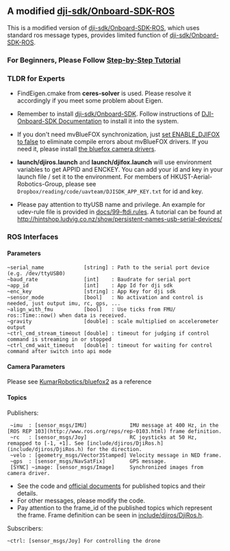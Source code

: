 ## A modified [dji-sdk/Onboard-SDK-ROS](https://github.com/dji-sdk/Onboard-SDK-ROS) ##

This is a modified version of [dji-sdk/Onboard-SDK-ROS](https://github.com/dji-sdk/Onboard-SDK-ROS), which uses standard ros message types, provides limited function of [dji-sdk/Onboard-SDK-ROS](https://github.com/dji-sdk/Onboard-SDK-ROS).

### For Beginners, Please Follow [Step-by-Step Tutorial](docs/step_by_step_tutorial.md) ###

### TLDR for Experts ###

* FindEigen.cmake from **ceres-solver** is used. Please resolve it accordingly if you meet some problem about Eigen.

* Remember to install [dji-sdk/Onboard-SDK](https://github.com/dji-sdk/Onboard-SDK). Follow instructions of [DJI-Onboard-SDK Documentation](https://developer.dji.com/onboard-sdk/documentation/sample-doc/sample-setup.html#linux-oes) to install it into the system. 

* If you don't need mvBlueFOX synchronization, just [set ENABLE_DJIFOX to false](CMakeLists.txt#L22) to eliminate compile errors about mvBlueFOX drivers. If you need it, please install [the bluefox camera drivers](https://www.matrix-vision.com/USB2.0-single-board-camera-mvbluefox-mlc.html).

* **launch/djiros.launch** and **launch/djifox.launch** will use environment variables to get APPID and ENCKEY. You can add your id and key in your launch file / set it to the environment. For members of HKUST-Aerial-Robotics-Group, please see ```Dropbox/reading/code/uavteam/DJISDK_APP_KEY.txt``` for id and key.

* Please pay attention to ttyUSB name and privilege. An example for udev-rule file is provided in [docs/99-ftdi.rules](docs/99-ftdi.rules). A tutorial can be found at http://hintshop.ludvig.co.nz/show/persistent-names-usb-serial-devices/

### ROS Interfaces ###

#### Parameters ####
```
~serial_name             [string] : Path to the serial port device (e.g. /dev/ttyUSB0)
~baud_rate               [int]    : Baudrate for serial port
~app_id                  [int]    : App Id for dji sdk
~enc_key                 [string] : App Key for dji sdk
~sensor_mode             [bool]   : No activation and control is needed, just output imu, rc, gps, ...
~align_with_fmu          [bool]   : Use ticks from FMU/ ros::Time::now() when data is received.
~gravity                 [double] : scale multiplied on accelerometer output
~ctrl_cmd_stream_timeout [double] : timeout for judging if control command is streaming in or stopped
~ctrl_cmd_wait_timeout   [double] : timeout for waiting for control command after switch into api mode
```

#### Camera Parameters ####

Please see [KumarRobotics/bluefox2](https://github.com/KumarRobotics/bluefox2) as a reference

#### Topics ###

Publishers:

```
 ~imu  : [sensor_msgs/IMU]              IMU message at 400 Hz, in the [ROS REP 103](http://www.ros.org/reps/rep-0103.html) frame definition.
 ~rc   : [sensor_msgs/Joy]              RC joysticks at 50 Hz, remapped to [-1, +1]. See [include/djiros/DjiRos.h](include/djiros/DjiRos.h) for the direction.
 ~velo : [geometry_msgs/Vector3Stamped] Velocity message in NED frame.
 ~gps  : [sensor_msgs/NavSatFix]        GPS message.
 [SYNC] ~image: [sensor_msgs/Image]     Synchronized images from camera driver.
```

* See the code and [official documents](https://developer.dji.com/onboard-sdk/documentation/) for published topics and their details.
* For other messages, please modify the code.
* Pay attention to the frame_id of the published topics which represent the frame. Frame definition can be seen in [include/djiros/DjiRos.h](include/djiros/DjiRos.h).

Subscribers:
```
~ctrl: [sensor_msgs/Joy] For controlling the drone
```
<!-- * Subscriber "~gimbal_ctrl" and "~gimbal_speed_ctrl" for control the gimbal -->

<!-- #### TODO #### -->

